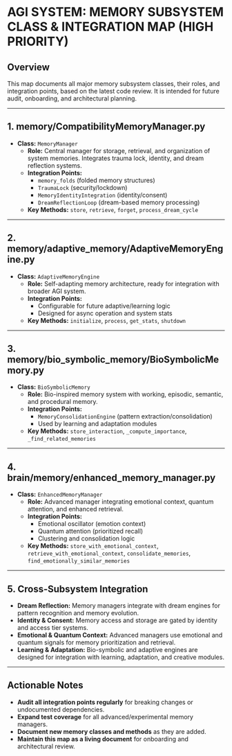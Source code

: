 # AGI SYSTEM: MEMORY SUBSYSTEM CLASS & INTEGRATION MAP (HIGH PRIORITY)

## Overview
This map documents all major memory subsystem classes, their roles, and integration points, based on the latest code review. It is intended for future audit, onboarding, and architectural planning.

---

## 1. memory/CompatibilityMemoryManager.py
- **Class:** `MemoryManager`
  - **Role:** Central manager for storage, retrieval, and organization of system memories. Integrates trauma lock, identity, and dream reflection systems.
  - **Integration Points:**
    - `memory_folds` (folded memory structures)
    - `TraumaLock` (security/lockdown)
    - `MemoryIdentityIntegration` (identity/consent)
    - `DreamReflectionLoop` (dream-based memory processing)
  - **Key Methods:** `store`, `retrieve`, `forget`, `process_dream_cycle`

---

## 2. memory/adaptive_memory/AdaptiveMemoryEngine.py
- **Class:** `AdaptiveMemoryEngine`
  - **Role:** Self-adapting memory architecture, ready for integration with broader AGI system.
  - **Integration Points:**
    - Configurable for future adaptive/learning logic
    - Designed for async operation and system stats
  - **Key Methods:** `initialize`, `process`, `get_stats`, `shutdown`

---

## 3. memory/bio_symbolic_memory/BioSymbolicMemory.py
- **Class:** `BioSymbolicMemory`
  - **Role:** Bio-inspired memory system with working, episodic, semantic, and procedural memory.
  - **Integration Points:**
    - `MemoryConsolidationEngine` (pattern extraction/consolidation)
    - Used by learning and adaptation modules
  - **Key Methods:** `store_interaction`, `_compute_importance`, `_find_related_memories`

---

## 4. brain/memory/enhanced_memory_manager.py
- **Class:** `EnhancedMemoryManager`
  - **Role:** Advanced manager integrating emotional context, quantum attention, and enhanced retrieval.
  - **Integration Points:**
    - Emotional oscillator (emotion context)
    - Quantum attention (prioritized recall)
    - Clustering and consolidation logic
  - **Key Methods:** `store_with_emotional_context`, `retrieve_with_emotional_context`, `consolidate_memories`, `find_emotionally_similar_memories`

---

## 5. Cross-Subsystem Integration
- **Dream Reflection:** Memory managers integrate with dream engines for pattern recognition and memory evolution.
- **Identity & Consent:** Memory access and storage are gated by identity and access tier systems.
- **Emotional & Quantum Context:** Advanced managers use emotional and quantum signals for memory prioritization and retrieval.
- **Learning & Adaptation:** Bio-symbolic and adaptive engines are designed for integration with learning, adaptation, and creative modules.

---

## Actionable Notes
- **Audit all integration points regularly** for breaking changes or undocumented dependencies.
- **Expand test coverage** for all advanced/experimental memory managers.
- **Document new memory classes and methods** as they are added.
- **Maintain this map as a living document** for onboarding and architectural review. 